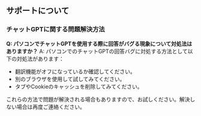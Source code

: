 ## サポートについて
### チャットGPTに関する問題解決方法

**Q: パソコンでチャットGPTを使用する際に回答がバグる現象について対処法はありますか？**
A: パソコンでのチャットGPTの回答バグに対処する方法として以下の対処法があります：
- 翻訳機能がオフになっているか確認してください。
- 別のブラウザを使用して試してみてください。
- タブやCookieのキャッシュを削除してみてください。
  
これらの方法で問題が解決される場合もありますので、お試しください。解決しない場合は再度ご連絡ください。

